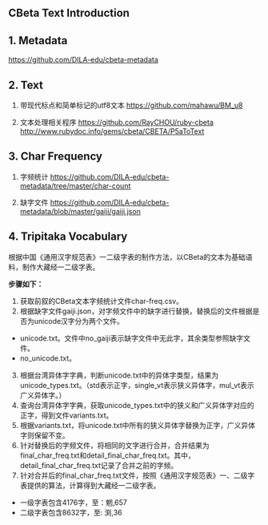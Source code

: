 ## CBeta Text Introduction

## 1. Metadata

https://github.com/DILA-edu/cbeta-metadata

## 2. Text

1. 带现代标点和简单标记的utf8文本
   https://github.com/mahawu/BM_u8

2. 文本处理相关程序
    https://github.com/RayCHOU/ruby-cbeta                 
    http://www.rubydoc.info/gems/cbeta/CBETA/P5aToText

## 3. Char Frequency

1. 字频统计
    https://github.com/DILA-edu/cbeta-metadata/tree/master/char-count

2. 缺字文件
    https://github.com/DILA-edu/cbeta-metadata/blob/master/gaiji/gaiji.json



## 4. Tripitaka Vocabulary

根据中国《通用汉字规范表》一二级字表的制作方法，以CBeta的文本为基础语料，制作大藏经一二级字表。

**步骤如下：**

1. 获取前叙的CBeta文本字频统计文件char-freq.csv。
2. 根据缺字文件gaiji.json，对字频文件中的缺字进行替换，替换后的文件根据是否为unicode汉字分为两个文件。
* unicode.txt。文件中no_gaiji表示缺字文件中无此字，其余类型参照缺字文件。
* no_unicode.txt。
3. 根据台湾异体字字典，判断unicode.txt中的异体字类型，结果为unicode_types.txt。（std表示正字，single_vt表示狭义异体字，mul_vt表示广义异体字。）
4. 查询台湾异体字字典，获取unicode_types.txt中的狭义和广义异体字对应的正字，得到文件variants.txt。
5. 根据variants.txt，将unicode.txt中所有的狭义异体字替换为正字，广义异体字则保留不变。
6. 针对替换后的字频文件，将相同的文字进行合并，合并结果为final_char_freq.txt和detail_final_char_freq.txt。其中，detail_final_char_freq.txt记录了合并之前的字频。
7. 针对合并后的final_char_freq.txt文件，按照《通用汉字规范表》一、二级字表提供的算法，计算得到大藏经一二级字表。
* 一级字表包含4176字，至：魍,657
* 二级字表包含8632字，至: 渕,36
